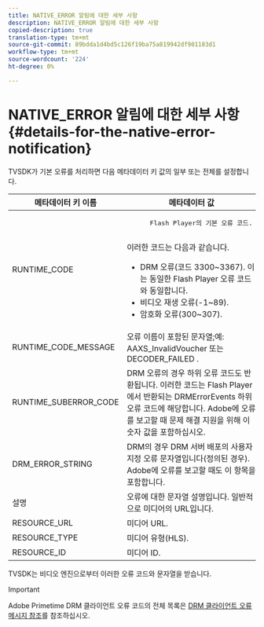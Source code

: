 ```yaml
---
title: NATIVE_ERROR 알림에 대한 세부 사항
description: NATIVE_ERROR 알림에 대한 세부 사항
copied-description: true
translation-type: tm+mt
source-git-commit: 89bdda1d4bd5c126f19ba75a819942df901183d1
workflow-type: tm+mt
source-wordcount: '224'
ht-degree: 0%

---
```



# NATIVE_ERROR 알림에 대한 세부 사항 {#details-for-the-native-error-notification}

TVSDK가 기본 오류를 처리하면 다음 메타데이터 키 값의 일부 또는 전체를 설정합니다.

<table id="table_86A21619515B435DBB65DC4DFBB64B29"> 
 <thead> 
  <tr> 
   <th colname="col1" class="entry"> 메타데이터 키 이름 </th> 
   <th colname="col2" class="entry"> 메타데이터 값 </th> 
  </tr> 
 </thead>
 <tbody> 
  <tr> 
   <td colname="col1"> <span class="codeph"> RUNTIME_CODE  </span> </td> 
   <td colname="col2"> 
    <pre>
      Flash Player의 기본 오류 코드. 
    </pre> 이러한 코드는 다음과 같습니다. 
    <ul id="ul_330C626DE27B45A09E8851CC24768A07"> 
     <li id="li_0845A9BBB55545BDB49BD4F4802C0E54">DRM 오류(코드 3300~3367). 이는 동일한 Flash Player 오류 코드와 동일합니다. </li> 
     <li id="li_98A571480C154CF0AE1DC101FF0834C4">비디오 재생 오류(-1~89). </li> 
     <li id="li_D7C19955DEF94DA88B822C8C57D6D2F4">암호화 오류(300~307). </li> 
    </ul> </td> 
  </tr> 
  <tr> 
   <td colname="col1"> <span class="codeph"> RUNTIME_CODE_MESSAGE  </span> </td> 
   <td colname="col2"> 오류 이름이 포함된 문자열;예: <span class="codeph"> AAXS_InvalidVoucher </span> 또는 <span class="codeph"> DECODER_FAILED </span>. </td> 
  </tr> 
  <tr> 
   <td colname="col1"> <span class="codeph"> RUNTIME_SUBERROR_CODE  </span> </td> 
   <td colname="col2"> DRM 오류의 경우 하위 오류 코드도 반환됩니다. 이러한 코드는 Flash Player에서 반환되는 <span class="codeph"> DRMErrorEvents </span> 하위 오류 코드에 해당합니다. Adobe에 오류를 보고할 때 문제 해결 지원을 위해 이 숫자 값을 포함하십시오. </td> 
  </tr> 
  <tr> 
   <td colname="col1"> <span class="codeph"> DRM_ERROR_STRING  </span> </td> 
   <td colname="col2"> DRM의 경우 DRM 서버 배포의 사용자 지정 오류 문자열입니다(정의된 경우). Adobe에 오류를 보고할 때도 이 항목을 포함합니다. </td> 
  </tr> 
  <tr> 
   <td colname="col1"> <span class="codeph"> 설명  </span> </td> 
   <td colname="col2"> 오류에 대한 문자열 설명입니다. 일반적으로 미디어의 URL입니다. </td> 
  </tr> 
  <tr> 
   <td colname="col1"> <span class="codeph"> RESOURCE_URL  </span> </td> 
   <td colname="col2"> 미디어 URL. </td> 
  </tr> 
  <tr> 
   <td colname="col1"> <span class="codeph"> RESOURCE_TYPE  </span> </td> 
   <td colname="col2"> 미디어 유형(HLS). </td> 
  </tr> 
  <tr> 
   <td colname="col1"> <span class="codeph"> RESOURCE_ID  </span> </td> 
   <td colname="col2"> 미디어 ID. </td> 
  </tr> 
 </tbody> 
</table>

TVSDK는 비디오 엔진으로부터 이러한 오류 코드와 문자열을 받습니다.

>[!IMPORTANT]
>
>Adobe Primetime DRM 클라이언트 오류 코드의 전체 목록은 [DRM 클라이언트 오류 메시지 참조](https://helpx.adobe.com/content/dam/help/en/primetime/drm/drm_client_error_message_reference.pdf)를 참조하십시오.
